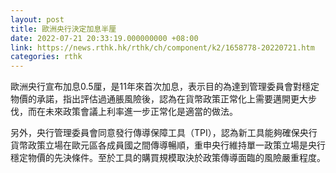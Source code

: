 ```yaml
---
layout: post
title: 歐洲央行決定加息半厘
date: 2022-07-21 20:33:19.000000000 +08:00
link: https://news.rthk.hk/rthk/ch/component/k2/1658778-20220721.htm
categories: rthk
---
```


歐洲央行宣布加息0.5厘，是11年來首次加息，表示目的為達到管理委員會對穩定物價的承諾，指出評估過通脹風險後，認為在貨幣政策正常化上需要邁開更大步伐，而在未來政策會議上利率進一步正常化是適當的做法。

另外，央行管理委員會同意發行傳導保障工具（TPI），認為新工具能夠確保央行貨幣政策立場在歐元區各成員國之間傳導暢順，重申央行維持單一政策立場是央行穩定物價的先決條件。至於工具的購買規模取決於政策傳導面臨的風險嚴重程度。
